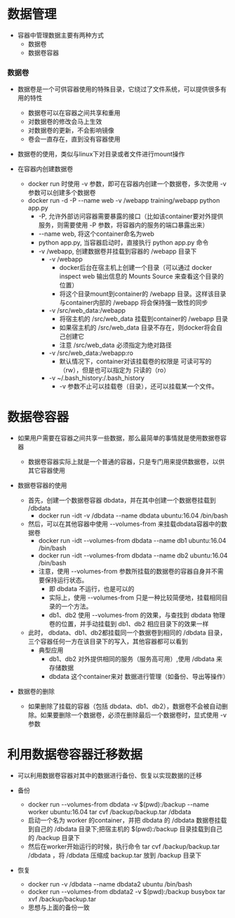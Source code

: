 
# 数据管理

* 容器中管理数据主要有两种方式
    * 数据卷
    * 数据卷容器

### 数据卷

* 数据卷是一个可供容器使用的特殊目录，它绕过了文件系统，可以提供很多有用的特性
    * 数据卷可以在容器之间共享和重用
    * 对数据卷的修改会马上生效
    * 对数据卷的更新，不会影响镜像
    * 卷会一直存在，直到没有容器使用

* 数据卷的使用，类似与linux下对目录或者文件进行mount操作

* 在容器内创建数据卷
    * docker run 时使用 -v 参数，即可在容器内创建一个数据卷，多次使用 -v 参数可以创建多个数据卷
    * docker run -d -P --name web -v /webapp training/webapp python app.py
        * -P, 允许外部访问容器需要暴露的接口（比如该container要对外提供服务，则需要使用 -P 参数，将容器内的服务的端口暴露出来）
        * --name web, 将这个container命名为web
        * python app.py, 当容器启动时，直接执行 python app.py 命令
        * -v /webapp, 创建数据卷并挂载到容器的 /webapp 目录下
            * -v /webapp
                * docker后台在宿主机上创建一个目录（可以通过 docker inspect web 输出信息的 Mounts Source 来查看这个目录的位置）
                * 将这个目录mount到container的 /webapp 目录。这样该目录与container内部的 /webapp 将会保持强一致性的同步
            * -v /src/web_data:/webapp
                * 将宿主机的 /src/web_data 挂载到container的 /webapp 目录
                * 如果宿主机的 /src/web_data 目录不存在，则docker将会自己创建它
                * 注意 /src/web_data 必须指定为绝对路径
            * -v /src/web_data:/webapp:ro
                * 默认情况下，container对该挂载卷的权限是 可读可写的（rw），但是也可以指定为 只读的（ro）
            * -v ~/.bash_history:/.bash_history
                * -v 参数不止可以挂载卷（目录），还可以挂载某一个文件。

# 数据卷容器

* 如果用户需要在容器之间共享一些数据，那么最简单的事情就是使用数据卷容器
    * 数据卷容器实际上就是一个普通的容器，只是专门用来提供数据卷，以供其它容器使用

* 数据卷容器的使用
    * 首先，创建一个数据卷容器 dbdata，并在其中创建一个数据卷挂载到 /dbdata 
        * docker run -idt -v /dbdata --name dbdata ubuntu:16.04 /bin/bash
    * 然后，可以在其他容器中使用 --volumes-from 来挂载dbdata容器中的数据卷
        * docker run -idt --volumes-from dbdata --name db1 ubuntu:16.04 /bin/bash
        * docker run -idt --volumes-from dbdata --name db2 ubuntu:16.04 /bin/bash
        * 注意，使用 --volumes-from 参数所挂载的数据卷的容器自身并不需要保持运行状态。
            * 即 dbdata 不运行，也是可以的
            * 实际上，使用 --volumes-from 只是一种比较简便地，挂载相同目录的一个方法。
            * db1、db2 使用 --volumes-from 的效果，与查找到 dbdata 物理卷的位置，并手动挂载到 db1、db2 相应目录下的效果一样
    * 此时， dbdata、db1、db2都挂载同一个数据卷到相同的 /dbdata 目录，三个容器任何一方在该目录下的写入，其他容器都可以看到
        * 典型应用
            * db1、db2 对外提供相同的服务（服务高可用）,使用 /dbdata 来存储数据
            * dbdata 这个container来对 数据进行管理（如备份、导出等操作）

* 数据卷的删除
    * 如果删除了挂载的容器（包括 dbdata、db1、db2），数据卷不会被自动删除。如果要删除一个数据卷，必须在删除最后一个数据卷时，显式使用 -v 参数

# 利用数据卷容器迁移数据

* 可以利用数据卷容器对其中的数据进行备份、恢复以实现数据的迁移

* 备份
    * docker run --volumes-from dbdata -v $(pwd):/backup --name worker ubuntu:16.04 tar cvf /backup/backup.tar /dbdata
    * 启动一个名为 worker 的container，并把 dbdata 的 /dbdata 数据卷挂载到自己的 /dbdata 目录下;把宿主机的 $(pwd):/backup 目录挂载到自己的 /backup 目录下
    * 然后在worker开始运行的时候，执行命令 tar cvf /backup/backup.tar /dbdata ，将 /dbdata 压缩成 backup.tar 放到 /backup 目录下
    
* 恢复
    * docker run -v /dbdata --name dbdata2 ubuntu /bin/bash
    * docker run --volumes-from dbdata2 -v $(pwd):/backup busybox tar xvf /backup/backup.tar
    * 思想与上面的备份一致





